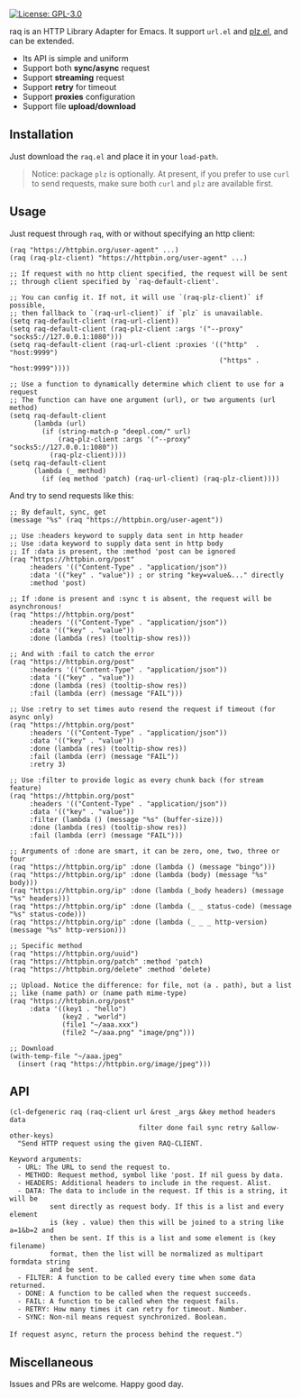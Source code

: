 [![License: GPL-3.0](http://img.shields.io/:license-gpl3-blue.svg)](https://opensource.org/licenses/GPL-3.0)

raq is an HTTP Library Adapter for Emacs. It support `url.el` and [plz.el](https://github.com/alphapapa/plz.el), and can be extended.

- Its API is simple and uniform
- Support both **sync/async** request
- Support **streaming** request
- Support **retry** for timeout
- Support **proxies** configuration
- Support file **upload/download**

## Installation

Just download the `raq.el` and place it in your `load-path`.

> Notice: package `plz` is optionally. At present, if you prefer to use `curl` to send requests, make sure both `curl` and `plz` are available first.

## Usage

Just request through `raq`, with or without specifying an http client:
``` emacs-lisp
(raq "https://httpbin.org/user-agent" ...)
(raq (raq-plz-client) "https://httpbin.org/user-agent" ...)

;; If request with no http client specified, the request will be sent
;; through client specified by `raq-default-client'.

;; You can config it. If not, it will use `(raq-plz-client)` if possible,
;; then fallback to `(raq-url-client)` if `plz` is unavailable.
(setq raq-default-client (raq-url-client))
(setq raq-default-client (raq-plz-client :args '("--proxy" "socks5://127.0.0.1:1080")))
(setq raq-default-client (raq-url-client :proxies '(("http"  . "host:9999")
                                                    ("https" . "host:9999"))))

;; Use a function to dynamically determine which client to use for a request
;; The function can have one argument (url), or two arguments (url method)
(setq raq-default-client
      (lambda (url)
        (if (string-match-p "deepl.com/" url)
            (raq-plz-client :args '("--proxy" "socks5://127.0.0.1:1080"))
          (raq-plz-client))))
(setq raq-default-client
      (lambda (_ method)
        (if (eq method 'patch) (raq-url-client) (raq-plz-client))))
```

And try to send requests like this:
``` emacs-lisp
;; By default, sync, get
(message "%s" (raq "https://httpbin.org/user-agent"))

;; Use :headers keyword to supply data sent in http header
;; Use :data keyword to supply data sent in http body
;; If :data is present, the :method 'post can be ignored
(raq "https://httpbin.org/post"
     :headers '(("Content-Type" . "application/json"))
     :data '(("key" . "value")) ; or string "key=value&..." directly
     :method 'post)

;; If :done is present and :sync t is absent, the request will be asynchronous!
(raq "https://httpbin.org/post"
     :headers '(("Content-Type" . "application/json"))
     :data '(("key" . "value"))
     :done (lambda (res) (tooltip-show res)))

;; And with :fail to catch the error
(raq "https://httpbin.org/post"
     :headers '(("Content-Type" . "application/json"))
     :data '(("key" . "value"))
     :done (lambda (res) (tooltip-show res))
     :fail (lambda (err) (message "FAIL")))

;; Use :retry to set times auto resend the request if timeout (for async only)
(raq "https://httpbin.org/post"
     :headers '(("Content-Type" . "application/json"))
     :data '(("key" . "value"))
     :done (lambda (res) (tooltip-show res))
     :fail (lambda (err) (message "FAIL"))
     :retry 3)

;; Use :filter to provide logic as every chunk back (for stream feature)
(raq "https://httpbin.org/post"
     :headers '(("Content-Type" . "application/json"))
     :data '(("key" . "value"))
     :filter (lambda () (message "%s" (buffer-size)))
     :done (lambda (res) (tooltip-show res))
     :fail (lambda (err) (message "FAIL")))

;; Arguments of :done are smart, it can be zero, one, two, three or four
(raq "https://httpbin.org/ip" :done (lambda () (message "bingo")))
(raq "https://httpbin.org/ip" :done (lambda (body) (message "%s" body)))
(raq "https://httpbin.org/ip" :done (lambda (_body headers) (message "%s" headers)))
(raq "https://httpbin.org/ip" :done (lambda (_ _ status-code) (message "%s" status-code)))
(raq "https://httpbin.org/ip" :done (lambda (_ _ _ http-version) (message "%s" http-version)))

;; Specific method
(raq "https://httpbin.org/uuid")
(raq "https://httpbin.org/patch" :method 'patch)
(raq "https://httpbin.org/delete" :method 'delete)

;; Upload. Notice the difference: for file, not (a . path), but a list
;; like (name path) or (name path mime-type)
(raq "https://httpbin.org/post"
     :data '((key1 . "hello")
             (key2 . "world")
             (file1 "~/aaa.xxx")
             (file2 "~/aaa.png" "image/png")))

;; Download
(with-temp-file "~/aaa.jpeg"
  (insert (raq "https://httpbin.org/image/jpeg")))
```

## API

``` emacs-lisp
(cl-defgeneric raq (raq-client url &rest _args &key method headers data
                                filter done fail sync retry &allow-other-keys)
  "Send HTTP request using the given RAQ-CLIENT.

Keyword arguments:
  - URL: The URL to send the request to.
  - METHOD: Request method, symbol like 'post. If nil guess by data.
  - HEADERS: Additional headers to include in the request. Alist.
  - DATA: The data to include in the request. If this is a string, it will be
          sent directly as request body. If this is a list and every element
          is (key . value) then this will be joined to a string like a=1&b=2 and
          then be sent. If this is a list and some element is (key filename)
          format, then the list will be normalized as multipart formdata string
          and be sent.
  - FILTER: A function to be called every time when some data returned.
  - DONE: A function to be called when the request succeeds.
  - FAIL: A function to be called when the request fails.
  - RETRY: How many times it can retry for timeout. Number.
  - SYNC: Non-nil means request synchronized. Boolean.

If request async, return the process behind the request."）
```

## Miscellaneous

Issues and PRs are welcome. Happy good day.
